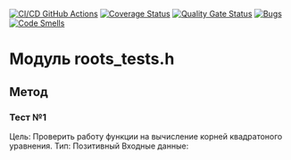 [![CI/CD GitHub Actions](https://github.com/ChirpaEwok/lab1/actions/workflows/test-action.yml/badge.svg)](https://github.com/ChirpaEwok/lab1/actions/workflows/test-action.yml)
[![Coverage Status](https://coveralls.io/repos/github/ChirpaEwok/lab1/badge.svg)](https://coveralls.io/github/ChirpaEwok/lab1)
[![Quality Gate Status](https://sonarcloud.io/api/project_badges/measure?project=ChirpaEwok_lab1&metric=alert_status)](https://sonarcloud.io/summary/new_code?id=ChirpaEwok_lab1)
[![Bugs](https://sonarcloud.io/api/project_badges/measure?project=ChirpaEwok_lab1&metric=bugs)](https://sonarcloud.io/summary/new_code?id=ChirpaEwok_lab1)
[![Code Smells](https://sonarcloud.io/api/project_badges/measure?project=ChirpaEwok_lab1&metric=code_smells)](https://sonarcloud.io/summary/new_code?id=ChirpaEwok_lab1)

# Модуль roots_tests.h
## Метод
### Тест №1
Цель: Проверить работу функции на вычисление корней квадратоного уравнения.
Тип: Позитивный
Входные данные:
